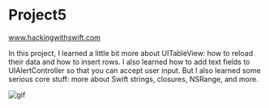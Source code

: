 # Project5
www.hackingwithswift.com

In this project, I learned a little bit more about UITableView: how to reload their data and how to insert rows. 
I also learned how to add text fields to UIAlertController so that you can accept user input. 
But I also learned some serious core stuff: more about Swift strings, closures, NSRange, and more.


![gif](https://user-images.githubusercontent.com/121390723/214693473-553586b4-08f1-4a55-bf76-401415042ead.gif)
